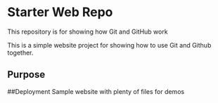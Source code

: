 # Starter Web Repo

This repository is for showing how Git and GitHub work

This is a simple website project for showing how to use Git and Github together.
## Purpose
##Deployment
Sample website with plenty of files for demos
